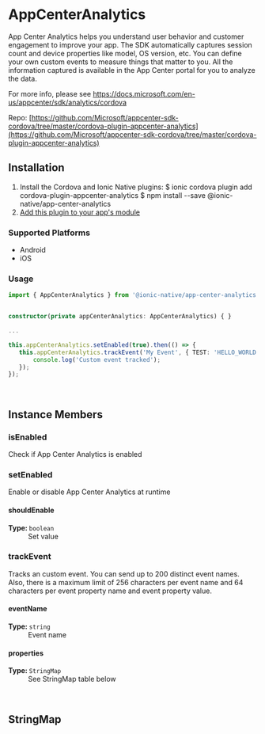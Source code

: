 # AppCenterAnalytics 


App Center Analytics helps you understand user behavior and customer engagement to improve your app.
The SDK automatically captures session count and device properties like model, OS version, etc.
You can define your own custom events to measure things that matter to you.
All the information captured is available in the App Center portal for you to analyze the data.

For more info, please see https://docs.microsoft.com/en-us/appcenter/sdk/analytics/cordova


Repo: [https://github.com/Microsoft/appcenter-sdk-cordova/tree/master/cordova-plugin-appcenter-analytics](https://github.com/Microsoft/appcenter-sdk-cordova/tree/master/cordova-plugin-appcenter-analytics)



## Installation 

<ol>
<li>Install the Cordova and Ionic Native plugins:
<code-block language="shell">$ ionic cordova plugin add cordova-plugin-appcenter-analytics
$ npm install --save @ionic-native/app-center-analytics
</code-block>
</li>
<li><a href="/docs/native/#Add_Plugins_to_Your_App_Module">Add this plugin to your app's module</a></li>
</ol>



### Supported Platforms

* Android
* iOS




### Usage


```typescript
import { AppCenterAnalytics } from '@ionic-native/app-center-analytics';


constructor(private appCenterAnalytics: AppCenterAnalytics) { }

...

this.appCenterAnalytics.setEnabled(true).then(() => {
   this.appCenterAnalytics.trackEvent('My Event', { TEST: 'HELLO_WORLD' }).then(() => {
       console.log('Custom event tracked');
   });
});

```



<p><br></p>

## Instance Members

### isEnabled

Check if App Center Analytics is enabled

### setEnabled

Enable or disable App Center Analytics at runtime

<dl>
<dt><h4>shouldEnable</h4><strong>Type: </strong><code>boolean</code></dt>
<dd>Set value</dd>
</dl>

### trackEvent

Tracks an custom event.
You can send up to 200 distinct event names. Also, there is a maximum limit of 256 characters per event name
and 64 characters per event property name and event property value.

<dl>
<dt><h4>eventName</h4><strong>Type: </strong><code>string</code></dt>
<dd>Event name</dd><dt><h4>properties</h4><strong>Type: </strong><code>StringMap</code></dt>
<dd>See StringMap table below</dd>
</dl>

<p><br></p>

## StringMap


